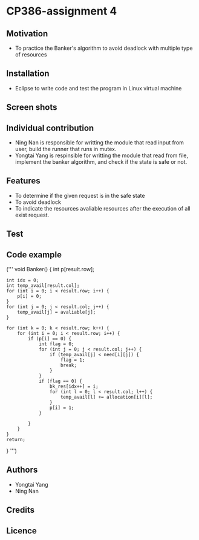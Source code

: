 # CP386-assignment 4
## Motivation
- To practice the Banker's algorithm to avoid deadlock with multiple type of resources
## Installation
- Eclipse to write code and test the program in Linux virtual machine
## Screen shots

## Individual contribution
- Ning Nan is responsible for writting the module that read input from user, build the runner that runs in mutex.
- Yongtai Yang is respinsible for writting the module that read from file, implement the banker algorithm, and check if the state is safe or not.
## Features
- To determine if the given request is in the safe state
- To avoid deadlock
- To indicate the resources avaliable resources after the execution of all exist request.
## Test
## Code example
('''
void Banker() {
	int p[result.row];

	int idx = 0;
	int temp_avail[result.col];
	for (int i = 0; i < result.row; i++) {
		p[i] = 0;
	}
	for (int j = 0; j < result.col; j++) {
		temp_avail[j] = avaliable[j];
	}

	for (int k = 0; k < result.row; k++) {
		for (int i = 0; i < result.row; i++) {
			if (p[i] == 0) {
				int flag = 0;
				for (int j = 0; j < result.col; j++) {
					if (temp_avail[j] < need[i][j]) {
						flag = 1;
						break;
					}
				}
				if (flag == 0) {
					bk_res[idx++] = i;
					for (int l = 0; l < result.col; l++) {
						temp_avail[l] += allocation[i][l];
					}
					p[i] = 1;
				}

			}
		}
	}
	return;
}
''')
## Authors
- Yongtai Yang
- Ning Nan
## Credits
## Licence
